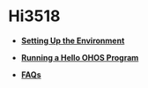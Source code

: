 # Hi3518<a name="EN-US_TOPIC_0000001152041035"></a>

-   **[Setting Up the Environment](setting-up-the-environment-4.md)**  

-   **[Running a Hello OHOS Program](running-a-hello-ohos-program-5.md)**  

-   **[FAQs](faqs-6.md)**  


